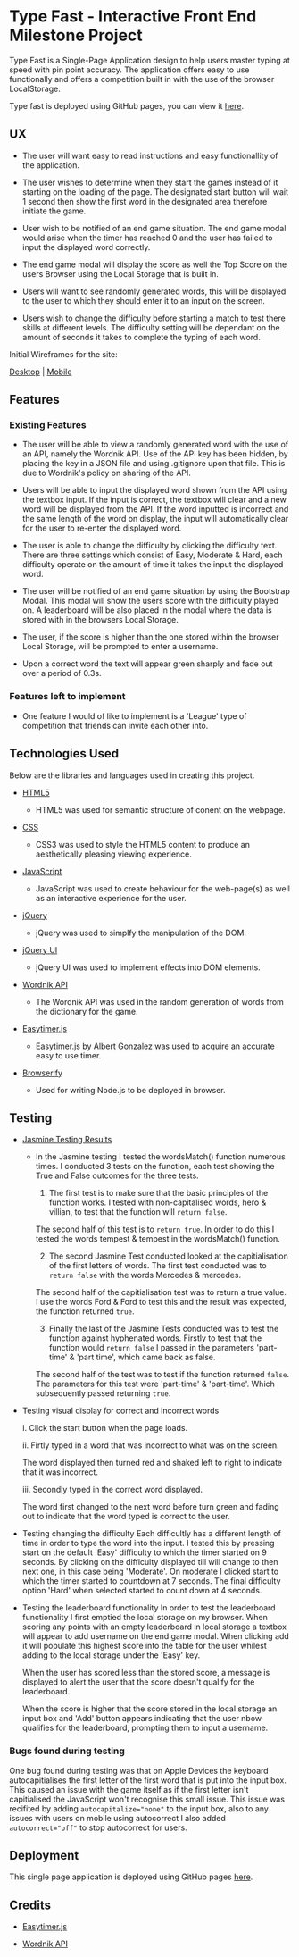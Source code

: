 # Type Fast - Interactive Front End Milestone Project

Type Fast is a Single-Page Application design to help users master typing at speed with pin point accuracy. The application offers easy to use functionally and offers a competition built in with the use of the browser LocalStorage.

Type fast is deployed using GitHub pages, you can view it [here](https://msped.github.io/Interactive-Front-End-Project/).

## UX

- The user will want easy to read instructions and easy functionallity of the application. 

- The user wishes to determine when they start the games instead of it starting on the loading of the page. The designated start button will wait 1 second then show the first word in the designated area therefore initiate the game. 

- User wish to be notified of an end game situation. The end game modal would arise when the timer has reached 0 and the user has failed to input the displayed word correctly. 

- The end game modal will display the score as well the Top Score on the users Browser using the Local Storage that is built in. 

- Users will want to see randomly generated words, this will be displayed to the user to which they should enter it to an input on the screen.

- Users wish to change the difficulty before starting a match to test there skills at different levels. The difficulty setting will be dependant on the amount of seconds it takes to complete the typing of each word.

Initial Wireframes for the site:

[Desktop](https://github.com/msped/Interactive-Front-End-Project/blob/master/assets/wireframes/exports/Web%201920%20%E2%80%93%201.png)  |  [Mobile](https://github.com/msped/Interactive-Front-End-Project/blob/master/assets/wireframes/exports/iPhone%206-7-8%20Plus%20%E2%80%93%201.png)

## Features

### Existing Features

- The user will be able to view a randomly generated word with the use of an API, namely the Wordnik API. Use of the API key has been hidden, by placing the key in a JSON file and using .gitignore upon that file. This is due to Wordnik's policy on sharing of the API.

- Users will be able to input the displayed word shown from the API using the textbox input. If the input is correct, the textbox will clear and a new word will be displayed from the API. If the word inputted is incorrect and the same length of the word on display, the input will automatically clear for the user to re-enter the displayed word.

- The user is able to change the difficulty by clicking the difficulty text. There are three settings which consist of Easy, Moderate & Hard, each difficulty operate on the amount of time it takes the input the displayed word.

- The user will be notified of an end game situation by using the Bootstrap Modal. This modal will show the users score with the difficulty played on. A leaderboard will be also placed in the modal where the data is stored with in the browsers Local Storage.

- The user, if the score is higher than the one stored within the browser Local Storage, will be prompted to enter a username.

- Upon a correct word the text will appear green sharply and fade out over a period of 0.3s.

### Features left to implement

- One feature I would of like to implement is a 'League' type of competition that friends can invite each other into.

## Technologies Used

Below are the libraries and languages used in creating this project.

- [HTML5](https://en.wikipedia.org/wiki/HTML5)
    - HTML5 was used for semantic structure of conent on the webpage.

- [CSS](https://developer.mozilla.org/en-US/docs/Web/CSS/CSS33)
    - CSS3 was used to style the HTML5 content to produce an aesthetically pleasing viewing experience.

- [JavaScript](https://www.javascript.com/)
    - JavaScript was used to create behaviour for the web-page(s) as well as an interactive experience for the user. 

- [jQuery](https://jquery.com/)
    - jQuery was used to simplfy the manipulation of the DOM.

- [jQuery UI](https://jqueryui.com/)
    - jQuery UI was used to implement effects into DOM elements. 

- [Wordnik API](https://developer.wordnik.com/)
    - The Wordnik API was used in the random generation of words from the dictionary for the game.

- [Easytimer.js](http://albert-gonzalez.github.io/easytimer.js/)
    - Easytimer.js by Albert Gonzalez was used to acquire an accurate easy to use timer. 

- [Browserify](http://browserify.org/)
    - Used for writing Node.js to be deployed in browser. 

## Testing

- [Jasmine Testing Results](https://msped.github.io/Interactive-Front-End-Project/assets/jasmine-testing/jasmine-testing.html) 
    - In the Jasmine testing I tested the wordsMatch() function numerous times. I conducted 3 tests on the function, each test showing the True and False outcomes for the three tests.
        
        1.  The first test is to make sure that the basic principles of the function works. I tested with non-capitalised words, hero & villian, to test that the function will `return false`.

        The second half of this test is to `return true`. In order to do this I tested the words tempest & tempest in the wordsMatch() function.

        2. The second Jasmine Test conducted looked at the capitialisation of the first letters of words. The first test conducted was to `return false` with the words Mercedes & mercedes.

        The second half of the capitialisation test was to return a true value. I use the words Ford & Ford to test this and the result was expected, the function returned `true`.

        3. Finally the last of the Jasmine Tests conducted was to test the function against hyphenated words. Firstly to test that the function would `return false` I passed in the parameters 'part-time' & 'part time', which came back as false.

        The second half of the test was to test if the function returned `false`. The parameters for this test were 'part-time' & 'part-time'. Which subsequently passed returning `true`.

- Testing visual display for correct and incorrect words

    i. Click the start button when the page loads.

    ii. Firtly typed in a word that was incorrect to what was on the screen.

    The word displayed then turned red and shaked left to right to indicate that it was incorrect.

    iii. Secondly typed in the correct word displayed.

    The word first changed to the next word before turn green and fading out to indicate that the word typed is correct to the user.

- Testing changing the difficulty
    Each difficultly has a different length of time in order to type the word into the input. I tested this by pressing start on the default 'Easy' difficulty to which the timer started on 9 seconds. By clicking on the difficulty displayed till will change to then next one, in this case being 'Moderate'. On moderate I clicked start to which the timer started to countdown at 7 seconds. The final difficulty option 'Hard' when selected started to count down at 4 seconds.

- Testing the leaderboard functionality
    In order to test the leaderboard functionality I first emptied the local storage on my browser. When scoring any points with an empty leaderboard in local storage a textbox will appear to add username on the end game modal. When clicking add it will populate this highest score into the table for the user whilest adding to the local storage under the 'Easy' key.

    When the user has scored less than the stored score, a message is displayed to alert the user that the score doesn't qualify for the leaderboard.

    When the score is higher that the score stored in the local storage an input box and 'Add' button appears indicating that the user nbow qualifies for the leaderboard, prompting them to input a username.

### Bugs found during testing

One bug found during testing was that on Apple Devices the keyboard autocapitialises the first letter of the first word that is put into the input box. This caused an issue with the game itself as if the first letter isn't capitialised the JavaScript won't recognise this small issue. This issue was recifited by adding `autocapitalize="none"` to the input box, also to any issues with users on mobile using autocorrect I also added `autocorrect="off"` to stop autocorrect for users.

## Deployment

This single page application is deployed using GitHub pages [here](https://msped.github.io/Interactive-Front-End-Project/).

## Credits

- [Easytimer.js](http://albert-gonzalez.github.io/easytimer.js/)

- [Wordnik API](https://developer.wordnik.com/)